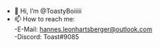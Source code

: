 - 👋 Hi, I’m @ToastyBoiiiii
- 📫 How to reach me:  
        -E-Mail: hannes.leonhartsberger@outlook.com  
        -Discord: Toast#9085  
